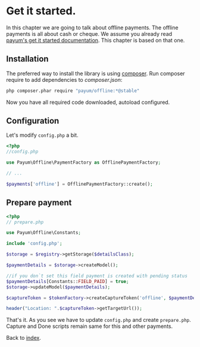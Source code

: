 # Get it started.

In this chapter we are going to talk about offline payments. The offline payments is all about cash or cheque.
We assume you already read [payum's get it started documentation](https://github.com/Payum/Payum/blob/master/docs/get-it-started.md).
This chapter is based on that one.

## Installation

The preferred way to install the library is using [composer](http://getcomposer.org/).
Run composer require to add dependencies to _composer.json_:

```bash
php composer.phar require "payum/offline:*@stable"
```

Now you have all required code downloaded, autoload configured.

## Configuration

Let's modify `config.php` a bit.

```php
<?php
//config.php

use Payum\Offline\PaymentFactory as OfflinePaymentFactory;

// ...

$payments['offline'] = OfflinePaymentFactory::create();
```

## Prepare payment

```php
<?php
// prepare.php

use Payum\Offline\Constants;

include 'config.php';

$storage = $registry->getStorage($detailsClass);

$paymentDetails = $storage->createModel();

//if you don`t set this field payment is created with pending status
$paymentDetails[Constants::FIELD_PAID] = true;
$storage->updateModel($paymentDetails);

$captureToken = $tokenFactory->createCaptureToken('offline', $paymentDetails, 'done.php');

header("Location: ".$captureToken->getTargetUrl());
```

That's it. As you see we have to update `config.php` and create `prepare.php`.
Capture and Done scripts remain same for this and other payments.

Back to [index](index.md).